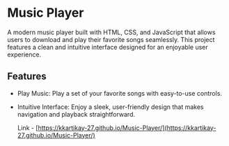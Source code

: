 # Music Player
A modern music player built with HTML, CSS, and JavaScript that allows users to download and play their favorite songs seamlessly. This project features a clean and intuitive interface designed for an enjoyable user experience.

## Features
- Play Music: Play a set of your favorite songs with easy-to-use controls.
- Intuitive Interface: Enjoy a sleek, user-friendly design that makes navigation and playback straightforward.

  Link - [https://kkartikay-27.github.io/Music-Player/](https://kkartikay-27.github.io/Music-Player/)
